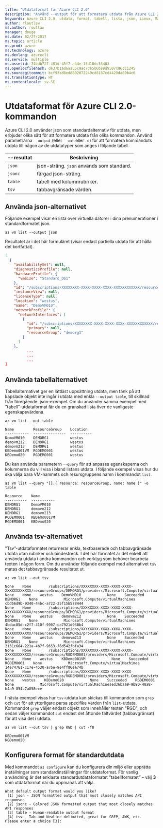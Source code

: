 ```yaml
---
title: "Utdataformat för Azure CLI 2.0"
description: "Använd --output för att formatera utdata från Azure CLI 2.0-kommandon till tabeller, listor eller json."
keywords: Azure CLI 2.0, utdata, format, tabell, lista, json, Linux, Mac, Windows, OS X
author: rloutlaw
ms.author: routlaw
manager: douge
ms.date: 02/27/2017
ms.topic: article
ms.prod: azure
ms.technology: azure
ms.devlang: azurecli
ms.service: multiple
ms.assetid: 74bdb727-481d-45f7-a44e-15d18dc55483
ms.openlocfilehash: de37b1ad6aa55c9ac73b5b6b89d9507c86cc1245
ms.sourcegitcommit: bcf93ad8ed8802072249cd8187cd4420da89b4c6
ms.translationtype: HT
ms.contentlocale: sv-SE
---
```

# <a name="output-formats-for-azure-cli-20-commands"></a>Utdataformat för Azure CLI 2.0-kommandon

Azure CLI 2.0 använder json som standardalternativ för utdata, men erbjuder olika sätt för att formatera utdata från olika kommandon.  Använd parametrarna `--output` (eller `--out` eller `-o`) för att formatera kommandots utdata till någon av de utdatatyper som anges i följande tabell. 

--resultat | Beskrivning
---------|-------------------------------
`json`   | json-sträng. `json` används som standard.
`jsonc`  | färgad json-sträng.
`table`  | tabell med kolumnrubriker.
`tsv`    | tabbavgränsade värden.

## <a name="using-the-json-option"></a>Använda json-alternativet

Följande exempel visar en lista över virtuella datorer i dina prenumerationer i standardformatet json.

```azurecli
az vm list --output json
```

Resultatet är i det här formuläret (visar endast partiella utdata för att hålla det kortfattat).

```json
[
  {
    "availabilitySet": null,
    "diagnosticsProfile": null,
    "hardwareProfile": {
      "vmSize": "Standard_DS1"
    },
    "id": "/subscriptions/XXXXXXXX-XXXX-XXXX-XXXX-XXXXXXXXXXXX/resourceGroups/DEMORG1/providers/Microsoft.Compute/virtualMachines/DemoVM010",
    "instanceView": null,
    "licenseType": null,
    "location": "westus",
    "name": "DemoVM010",
    "networkProfile": {
      "networkInterfaces": [
        {
          "id": "/subscriptions/XXXXXXXX-XXXX-XXXX-XXXX-XXXXXXXXXXXX/resourceGroups/demorg1/providers/Microsoft.Network/networkInterfaces/DemoVM010VMNic",
          "primary": null,
          "resourceGroup": "demorg1"
        }
      ]
    },
          ...
          ...
          ...   
]
```
 
## <a name="using-the-table-option"></a>Använda tabellalternativet

Tabellalternativet ger en lättläst uppsättning utdata, men tänk på att kapslade objekt inte ingår i utdata med enkla `--output table`, till skillnad från föregående .json-exempel.  Om du använder samma exempel med ”tabell”-utdataformat får du en granskad lista över de vanligaste egenskapsvärdena.

```azurecli
az vm list --out table
```

```
Name         ResourceGroup    Location
-----------  ---------------  ----------
DemoVM010    DEMORG1          westus
demovm212    DEMORG1          westus
demovm213    DEMORG1          westus
KBDemo001VM  RGDEMO001        westus
KBDemo020    RGDEMO001        westus
```

Du kan använda parametern `--query` för att anpassa egenskaperna och kolumnerna du vill visa i bland listans utdata. I följande exempel visas hur du ska välja bara VM-namnets och resursgruppens namn i kommandot `list`.

```azurecli
az vm list --query "[].{ resource: resourceGroup, name: name }" -o table
```

```
Resource    Name
----------  -----------
DEMORG1     DemoVM010
DEMORG1     demovm212
DEMORG1     demovm213
RGDEMO001   KBDemo001VM
RGDEMO001   KBDemo020
```

## <a name="using-the-tsv-option"></a>Använda tsv-alternativet

”Tsv”-utdataformatet returnerar enkla, textbaserade och tabbavgränsade utdata utan rubriker och bindestreck. I det här formatet är det enkelt att använda utdata i andra kommandon och verktyg som behöver bearbeta texten i någon form. Om du använder följande exempel med alternativet `tsv` matas det tabbavgränsade resultatet ut.

```azurecli
az vm list --out tsv
```

```
None    None        /subscriptions/XXXXXXXX-XXXX-XXXX-XXXX-XXXXXXXXXXXX/resourceGroups/DEMORG1/providers/Microsoft.Compute/virtualMachines/DemoVM010    None    None    westus    DemoVM010            None    Succeeded    DEMORG1    None            Microsoft.Compute/virtualMachines    cbd56d9b-9340-44bc-a722-25f15b578444
None    None        /subscriptions/XXXXXXXX-XXXX-XXXX-XXXX-XXXXXXXXXXXX/resourceGroups/DEMORG1/providers/Microsoft.Compute/virtualMachines/demovm212    None    None    westus    demovm212            None    Succeeded    DEMORG1    None            Microsoft.Compute/virtualMachines    4bdac85d-c2f7-410f-9907-ca7921d930b4
None    None        /subscriptions/XXXXXXXX-XXXX-XXXX-XXXX-XXXXXXXXXXXX/resourceGroups/DEMORG1/providers/Microsoft.Compute/virtualMachines/demovm213    None    None    westus    demovm213            None    Succeeded    DEMORG1    None            Microsoft.Compute/virtualMachines    2131c664-221a-4b7f-9653-f6d542fbfa34
None    None        /subscriptions/XXXXXXXX-XXXX-XXXX-XXXX-XXXXXXXXXXXX/resourceGroups/RGDEMO001/providers/Microsoft.Compute/virtualMachines/KBDemo001VM    None    None    westus    KBDemo001VM            None    Succeeded    RGDEMO001    None            Microsoft.Compute/virtualMachines    14e74761-c17e-4530-a7be-9e4ff06ea74b
None    None        /subscriptions/XXXXXXXX-XXXX-XXXX-XXXX-XXXXXXXXXXXX/resourceGroups/RGDEMO001/providers/Microsoft.Compute/virtualMachines/KBDemo02None    None    westus    KBDemo020            None    Succeeded    RGDEMO001    None            Microsoft.Compute/virtualMachinesed36baa9-9b80-48a8-b4a9-854c7a858ece
```

I nästa exempel visas hur `tsv`-utdata kan skickas till kommandon som `grep` och `cut` för att ytterligare parsa specifika värden från `list`-utdata. Kommandot `grep` väljer endast objekt som innehåller texten "RGD", och sedan väljer kommandot `cut` endast det åttonde fältvärdet (tabbavgränsat) för att visa det i utdata.

```azurecli
az vm list --out tsv | grep RGD | cut -f8
```

```
KBDemo001VM
KBDemo020
```

## <a name="setting-the-default-output-format"></a>Konfigurera format för standardutdata

Med kommandot `az configure` kan du konfigurera din miljö eller upprätta inställningar som standardinställningar för utdataformat. För vanlig användning är det enklaste standardutdataformatet ”tabellformatet” – välj **3** som utdataformat när du uppmanas att välja. 

```
What default output format would you like?
 [1] json - JSON formatted output that most closely matches API responses
 [2] jsonc - Colored JSON formatted output that most closely matches API responses
 [3] table - Human-readable output format
 [4] tsv - Tab and Newline delimited, great for GREP, AWK, etc.
Please enter a choice [3]: 
```